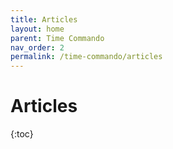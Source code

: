 ```yaml
---
title: Articles
layout: home
parent: Time Commando
nav_order: 2
permalink: /time-commando/articles
---
```


# Articles

{:toc}
